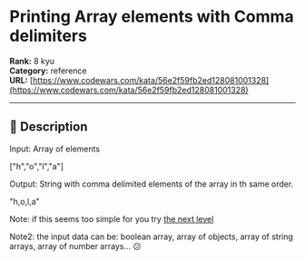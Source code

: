 # Printing Array elements with Comma delimiters

**Rank:** 8 kyu  
**Category:** reference  
**URL:** [https://www.codewars.com/kata/56e2f59fb2ed128081001328](https://www.codewars.com/kata/56e2f59fb2ed128081001328)

---

## 📝 Description

Input: Array of elements

["h","o","l","a"]

Output: String with comma delimited elements of the array in th same order.

"h,o,l,a"

Note: if this seems too simple for you try [the next level](https://www.codewars.com/kata/5711d95f159cde99e0000249)

Note2: the input data can be: boolean array, array of objects, array of string arrays, array of number arrays... 😕
